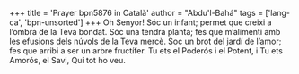 +++
title = 'Prayer bpn5876 in Català'
author = "Abdu'l-Bahá"
tags = ['lang-ca', 'bpn-unsorted']
+++
Oh Senyor! Sóc un infant; permet que creixi a l’ombra de la Teva bondat. Sóc una tendra planta; fes que m’alimenti amb les efusions dels núvols de la Teva mercè. Soc un brot del jardí de l’amor; fes que arribi a ser un arbre fructífer. Tu ets el Poderós i el Potent, i Tu ets Amorós, el Savi, Qui tot ho veu.
